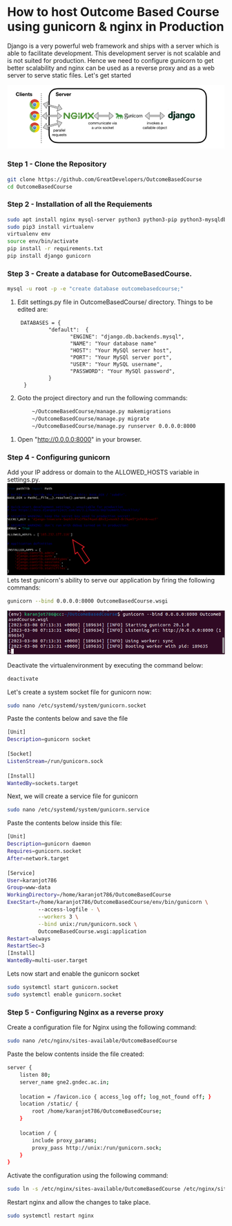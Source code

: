 # How to host Outcome Based Course using gunicorn & nginx in Production

Django is a very powerful web framework and ships with a server which is able to facilitate development. This development server is not scalable and is not suited for production. Hence we need to configure gunicorn to get better scalability and nginx can be used as a reverse proxy and as a web server to serve static files. Let's get started 

![Home](./assets/5.png)

### Step 1 - Clone the Repository
```bash
git clone https://github.com/GreatDevelopers/OutcomeBasedCourse
cd OutcomeBasedCourse
```
### Step 2 - Installation of all the Requiements
```bash
sudo apt install nginx mysql-server python3 python3-pip python3-mysqldb libldap2-dev libmysqlclient-dev python3.10-dev
sudo pip3 install virtualenv
virtualenv env
source env/bin/activate
pip install -r requirements.txt
pip install django gunicorn
```
### Step 3 - Create a database for OutcomeBasedCourse.
```bash
mysql -u root -p -e "create database outcomebasedcourse;"
```
1. Edit settings.py file in OutcomeBasedCourse/ directory. Things to be edited are:
   
        DATABASES = {
                 "default":  {
                        "ENGINE": "django.db.backends.mysql",
                        "NAME": "Your database name"
                        "HOST": "Your MySQl server host",
                        "PORT": "Your MySQl server port",
                        "USER": "Your MySQL username",
                        "PASSWORD": "Your MySQl password",
                 } 
         } 

1. Goto the project directory and run the following commands:
```bash
        ~/OutcomeBasedCourse/manage.py makemigrations
        ~/OutcomeBasedCourse/manage.py migrate
        ~/OutcomeBasedCourse/manage.py runserver 0.0.0.0:8000
```
1. Open "http://0.0.0.0:8000" in your browser.

### Step 4 - Configuring gunicorn
Add your IP address or domain to the ALLOWED_HOSTS variable in settings.py.
![Home](./assets/1.png)
Lets test gunicorn's ability to serve our application by firing the following commands:
```bash
gunicorn --bind 0.0.0.0:8000 OutcomeBasedCourse.wsgi
```
![Home](./assets/4.png)

Deactivate the virtualenvironment by executing the command below:
```bash
deactivate
```
Let's create a system socket file for gunicorn now:
```bash
sudo nano /etc/systemd/system/gunicorn.socket
```
Paste the contents below and save the file
```bash
[Unit]
Description=gunicorn socket

[Socket]
ListenStream=/run/gunicorn.sock

[Install]
WantedBy=sockets.target
```
Next, we will create a service file for gunicorn
```bash
sudo nano /etc/systemd/system/gunicorn.service
```
Paste the contents below inside this file:
```bash
[Unit]
Description=gunicorn daemon
Requires=gunicorn.socket
After=network.target

[Service]
User=karanjot786
Group=www-data
WorkingDirectory=/home/karanjot786/OutcomeBasedCourse
ExecStart=/home/karanjot786/OutcomeBasedCourse/env/bin/gunicorn \
          --access-logfile - \
          --workers 3 \
          --bind unix:/run/gunicorn.sock \
          OutcomeBasedCourse.wsgi:application
Restart=always
RestartSec=3
[Install]
WantedBy=multi-user.target
```
Lets now start and enable the gunicorn socket
```bash
sudo systemctl start gunicorn.socket
sudo systemctl enable gunicorn.socket
```
### Step 5 - Configuring Nginx as a reverse proxy
Create a configuration file for Nginx using the following command:
```bash
sudo nano /etc/nginx/sites-available/OutcomeBasedCourse
```
Paste the below contents inside the file created:
```bash
server {
    listen 80;
    server_name gne2.gndec.ac.in;

    location = /favicon.ico { access_log off; log_not_found off; }
    location /static/ {
        root /home/karanjot786/OutcomeBasedCourse;
    }

    location / {
        include proxy_params;
        proxy_pass http://unix:/run/gunicorn.sock;
    }
}
```

Activate the configuration using the following command:
```bash
sudo ln -s /etc/nginx/sites-available/OutcomeBasedCourse /etc/nginx/sites-enabled/
```

Restart nginx and allow the changes to take place.
```bash
sudo systemctl restart nginx
```